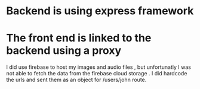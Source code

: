 # Backend is using express framework 
# The front end is linked to the backend using a proxy 
I did use firebase to host my images and audio files , but unfortunatly I was not able to fetch the data from the firebase cloud storage . I did hardcode the urls and sent them as an object for /users/john route.

